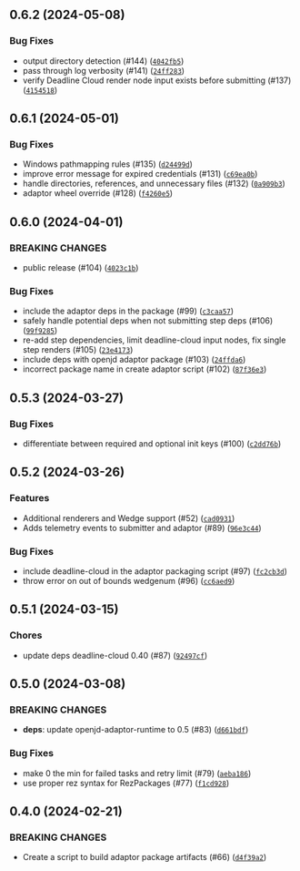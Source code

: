 ## 0.6.2 (2024-05-08)



### Bug Fixes
* output directory detection (#144) ([`4042fb5`](https://github.com/aws-deadline/deadline-cloud-for-houdini/commit/4042fb517862c650d206b89072cb80fee3fb7308))
* pass through log verbosity (#141) ([`24ff283`](https://github.com/aws-deadline/deadline-cloud-for-houdini/commit/24ff2833e01e4ba85e5bffd255bc6fcaf0644e85))
* verify Deadline Cloud render node input exists before submitting (#137) ([`4154518`](https://github.com/aws-deadline/deadline-cloud-for-houdini/commit/415451872c531b3f69849378d716c9c191c07b8c))

## 0.6.1 (2024-05-01)



### Bug Fixes
* Windows pathmapping rules (#135) ([`d24499d`](https://github.com/aws-deadline/deadline-cloud-for-houdini/commit/d24499d503846b6c63c786aa1a4c80890108d03e))
* improve error message for expired credentials (#131) ([`c69ea0b`](https://github.com/aws-deadline/deadline-cloud-for-houdini/commit/c69ea0bdb40190d286d4e36ccfefc5efb0f1fafd))
* handle directories, references, and unnecessary files (#132) ([`0a909b3`](https://github.com/aws-deadline/deadline-cloud-for-houdini/commit/0a909b3485966eb177a9088fb5342dcc880db474))
* adaptor wheel override (#128) ([`f4260e5`](https://github.com/aws-deadline/deadline-cloud-for-houdini/commit/f4260e5aff9005422d741421178d737a811ca662))

## 0.6.0 (2024-04-01)

### BREAKING CHANGES
* public release (#104) ([`4023c1b`](https://github.com/aws-deadline/deadline-cloud-for-houdini/commit/4023c1b629d171b8d435d009c60fe5d85b75e9dc))


### Bug Fixes
* include the adaptor deps in the package (#99) ([`c3caa57`](https://github.com/aws-deadline/deadline-cloud-for-houdini/commit/c3caa5766310bb49ac87190c24be049829609579))
* safely handle potential deps when not submitting step deps (#106) ([`99f9285`](https://github.com/aws-deadline/deadline-cloud-for-houdini/commit/99f9285968dbbee1ddf946ddfa503192212b6bec))
* re-add step dependencies, limit deadline-cloud input nodes, fix single step renders (#105) ([`23e4173`](https://github.com/aws-deadline/deadline-cloud-for-houdini/commit/23e4173e730cbe58e2e812b5653e3567685ab8b4))
* include deps with openjd adaptor package (#103) ([`24ffda6`](https://github.com/aws-deadline/deadline-cloud-for-houdini/commit/24ffda6c280014584e72e3572e10ba62a10e1b63))
* incorrect package name in create adaptor script (#102) ([`87f36e3`](https://github.com/aws-deadline/deadline-cloud-for-houdini/commit/87f36e3d9e1c10c86068b6d3ffee4b47091fc0b6))

## 0.5.3 (2024-03-27)



### Bug Fixes
* differentiate between required and optional init keys (#100) ([`c2dd76b`](https://github.com/aws-deadline/deadline-cloud-for-houdini/commit/c2dd76b34be516c0781a370c97e2d353d0f9b7f5))

## 0.5.2 (2024-03-26)


### Features
* Additional renderers and Wedge support (#52) ([`cad0931`](https://github.com/aws-deadline/deadline-cloud-for-houdini/commit/cad0931c60b1bc42117ed8d1c3233925ecd42e26))
* Adds telemetry events to submitter and adaptor (#89) ([`96e3c44`](https://github.com/aws-deadline/deadline-cloud-for-houdini/commit/96e3c44e85bda47dfb59fae9580485e1592316c0))

### Bug Fixes
* include deadline-cloud in the adaptor packaging script (#97) ([`fc2cb3d`](https://github.com/aws-deadline/deadline-cloud-for-houdini/commit/fc2cb3d619126fb9ca291ec090fa297b773fe558))
* throw error on out of bounds wedgenum (#96) ([`cc6aed9`](https://github.com/aws-deadline/deadline-cloud-for-houdini/commit/cc6aed9a16a1a4152ed625738d351d20a5fbf885))

## 0.5.1 (2024-03-15)

### Chores
* update deps deadline-cloud 0.40 (#87) ([`92497cf`](https://github.com/aws-deadline/deadline-cloud-for-houdini/commit/92497cf0f3d116249f0c126bbbe30902286dd0b1))

## 0.5.0 (2024-03-08)

### BREAKING CHANGES
* **deps**: update openjd-adaptor-runtime to 0.5 (#83) ([`d661bdf`](https://github.com/aws-deadline/deadline-cloud-for-houdini/commit/d661bdfd993733fdf401a3ffe34c23ba7dc8ca19))


### Bug Fixes
* make 0 the min for failed tasks and retry limit (#79) ([`aeba186`](https://github.com/aws-deadline/deadline-cloud-for-houdini/commit/aeba18620d7f3ac8ba4c177de547f6ace5856b9a))
* use proper rez syntax for RezPackages (#77) ([`f1cd928`](https://github.com/aws-deadline/deadline-cloud-for-houdini/commit/f1cd9287e910d7e47adaff04b782312a36a561be))

## 0.4.0 (2024-02-21)

### BREAKING CHANGES
* Create a script to build adaptor package artifacts (#66) ([`d4f39a2`](https://github.com/aws-deadline/deadline-cloud-for-houdini/commit/d4f39a2e4bc959e5edb326d42c87e81bdfb6bfa4))



